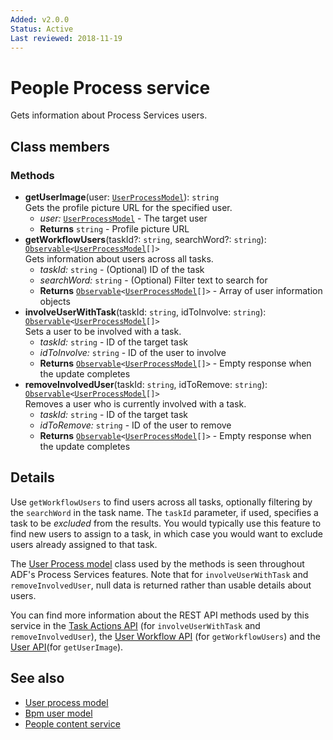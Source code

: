 ```yaml
---
Added: v2.0.0
Status: Active
Last reviewed: 2018-11-19
---
```


# People Process service

Gets information about Process Services users.

## Class members

### Methods

-   **getUserImage**(user: [`UserProcessModel`](../core/user-process.model.md)): `string`<br/>
    Gets the profile picture URL for the specified user.
    -   _user:_ [`UserProcessModel`](../core/user-process.model.md)  - The target user
    -   **Returns** `string` - Profile picture URL
-   **getWorkflowUsers**(taskId?: `string`, searchWord?: `string`): [`Observable`](http://reactivex.io/documentation/observable.html)`<`[`UserProcessModel`](../core/user-process.model.md)`[]>`<br/>
    Gets information about users across all tasks.
    -   _taskId:_ `string`  - (Optional) ID of the task
    -   _searchWord:_ `string`  - (Optional) Filter text to search for
    -   **Returns** [`Observable`](http://reactivex.io/documentation/observable.html)`<`[`UserProcessModel`](../core/user-process.model.md)`[]>` - Array of user information objects
-   **involveUserWithTask**(taskId: `string`, idToInvolve: `string`): [`Observable`](http://reactivex.io/documentation/observable.html)`<`[`UserProcessModel`](../core/user-process.model.md)`[]>`<br/>
    Sets a user to be involved with a task.
    -   _taskId:_ `string`  - ID of the target task
    -   _idToInvolve:_ `string`  - ID of the user to involve
    -   **Returns** [`Observable`](http://reactivex.io/documentation/observable.html)`<`[`UserProcessModel`](../core/user-process.model.md)`[]>` - Empty response when the update completes
-   **removeInvolvedUser**(taskId: `string`, idToRemove: `string`): [`Observable`](http://reactivex.io/documentation/observable.html)`<`[`UserProcessModel`](../core/user-process.model.md)`[]>`<br/>
    Removes a user who is currently involved with a task.
    -   _taskId:_ `string`  - ID of the target task
    -   _idToRemove:_ `string`  - ID of the user to remove
    -   **Returns** [`Observable`](http://reactivex.io/documentation/observable.html)`<`[`UserProcessModel`](../core/user-process.model.md)`[]>` - Empty response when the update completes

## Details

Use `getWorkflowUsers` to find users across all tasks, optionally filtering by the `searchWord`
in the task name. The `taskId` parameter, if used, specifies a task to be _excluded_ from the
results. You would typically use this feature to find new users to assign to a task, in which
case you would want to exclude users already assigned to that task.

The [User Process model](user-process.model.md) class used by the methods is seen throughout
ADF's Process Services features. Note that for `involveUserWithTask` and `removeInvolvedUser`,
null data is returned rather than usable details about users.

You can find more information about the REST API methods used by this service in the
[Task Actions API](https://github.com/Alfresco/alfresco-js-api/blob/master/src/alfresco-activiti-rest-api/docs/TaskActionsApi.md#involveUser)
(for `involveUserWithTask` and `removeInvolvedUser`), the
[User Workflow API](https://github.com/Alfresco/alfresco-js-api/blob/master/src/alfresco-activiti-rest-api/docs/UsersWorkflowApi.md#getUsers)
(for `getWorkflowUsers`) and the
[User API](https://github.com/Alfresco/alfresco-js-api/blob/master/src/alfresco-activiti-rest-api/docs/UserApi.md#getuserprofilepictureurl)(for `getUserImage`).

## See also

-   [User process model](user-process.model.md)
-   [Bpm user model](bpm-user.model.md)
-   [People content service](people-content.service.md)
